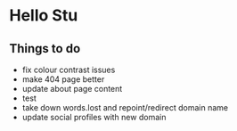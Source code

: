 # Hello Stu

## Things to do

- fix colour contrast issues
- make 404 page better
- update about page content
- test
- take down words.lost and repoint/redirect domain name
- update social profiles with new domain
